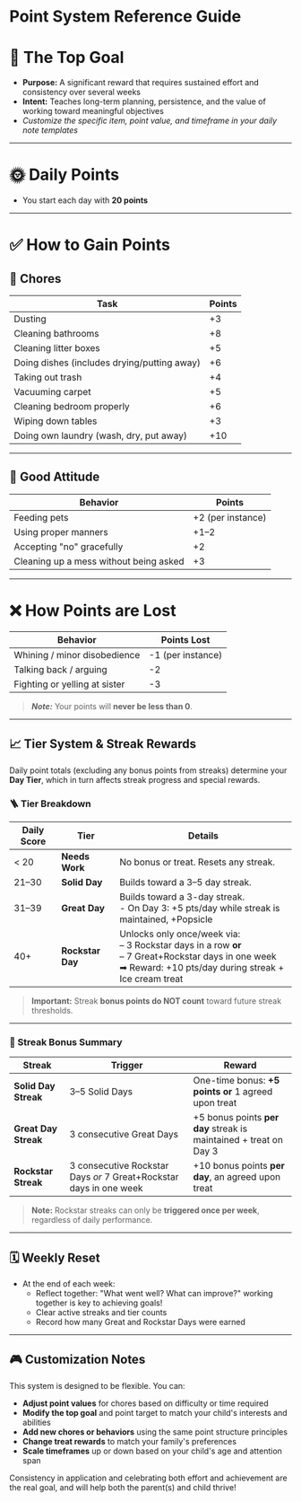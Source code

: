 # Point System Reference Guide

# 🎯 The Top Goal

- **Purpose:** A significant reward that requires sustained effort and consistency over several weeks
- **Intent:** Teaches long-term planning, persistence, and the value of working toward meaningful objectives
- _Customize the specific item, point value, and timeframe in your daily note templates_

---
# 🌞 Daily Points
- You start each day with **20 points**
---
# ✅ How to Gain Points
## 🔧 Chores

|Task|Points|
|---|---|
|Dusting|+3|
|Cleaning bathrooms|+8|
|Cleaning litter boxes|+5|
|Doing dishes (includes drying/putting away)|+6|
|Taking out trash|+4|
|Vacuuming carpet|+5|
|Cleaning bedroom properly|+6|
|Wiping down tables|+3|
|Doing own laundry (wash, dry, put away)|+10|

---
## 🐾 Good Attitude

| Behavior                               | Points            |
| -------------------------------------- | ----------------- |
| Feeding pets                           | +2 (per instance) |
| Using proper manners                   | +1–2              |
| Accepting "no" gracefully              | +2                |
| Cleaning up a mess without being asked | +3                |

---
# ❌ How Points are Lost

|Behavior|Points Lost|
|---|---|
|Whining / minor disobedience|-1 (per instance)|
|Talking back / arguing|-2|
|Fighting or yelling at sister|-3|

> _**Note:**_ Your points will **never be less than 0**.

---
## 📈 Tier System & Streak Rewards
Daily point totals (excluding any bonus points from streaks) determine your **Day Tier**, which in turn affects streak progress and special rewards.
### 🪜 Tier Breakdown

|Daily Score|Tier|Details|
|---|---|---|
|< 20|**Needs Work**|No bonus or treat. Resets any streak.|
|21–30|**Solid Day**|Builds toward a 3–5 day streak.|
|31–39|**Great Day**|Builds toward a 3-day streak. <br>- On Day 3: +5 pts/day while streak is maintained, +Popsicle|
|40+|**Rockstar Day**|Unlocks only once/week via:<br>– 3 Rockstar days in a row **or**<br>– 7 Great+Rockstar days in one week<br>➡ Reward: +10 pts/day during streak + Ice cream treat|

> **Important:** Streak **bonus points do NOT count** toward future streak thresholds.

---
### 🎁 Streak Bonus Summary

| Streak               | Trigger                                                            | Reward                                                            |
| -------------------- | ------------------------------------------------------------------ | ----------------------------------------------------------------- |
| **Solid Day Streak** | 3–5 Solid Days                                                     | One-time bonus: **+5 points** **or** 1 agreed upon treat          |
| **Great Day Streak** | 3 consecutive Great Days                                           | +5 bonus points **per day** streak is maintained + treat on Day 3 |
| **Rockstar Streak**  | 3 consecutive Rockstar Days _or_ 7 Great+Rockstar days in one week | +10 bonus points **per day**, an agreed upon treat                |

> **Note:** Rockstar streaks can only be **triggered once per week**, regardless of daily performance.

---

## 🗓️ Weekly Reset
- At the end of each week:
    - Reflect together: "What went well? What can improve?" working together is key to achieving goals!
    - Clear active streaks and tier counts
    - Record how many Great and Rockstar Days were earned

---
## 🎮 Customization Notes
This system is designed to be flexible. You can:
- **Adjust point values** for chores based on difficulty or time required
- **Modify the top goal** and point target to match your child's interests and abilities
- **Add new chores or behaviors** using the same point structure principles
- **Change treat rewards** to match your family's preferences
- **Scale timeframes** up or down based on your child's age and attention span

Consistency in application and celebrating both effort and achievement are the real goal, and will help both the parent(s) and child thrive!